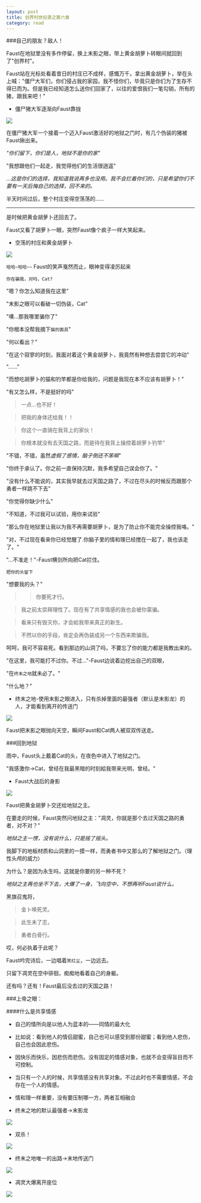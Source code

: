 ```yaml
---
layout: post
title: 创界村世纪录之第六章
category: read
---
```

###自己的朋友？敌人！

Faust在地狱里没有多作停留，换上末影之眼，带上黄金胡萝卜转眼间就回到了"创界村"。

Faust站在光标处看着昔日的村庄已不成样，感慨万千。拿出黄金胡萝卜，举在头上喊："僵尸大军们，你们侵占我的家园，我不怪你们，毕竟只是你们为了生存不得已而为。但是我已经知道怎么送你们回家了，以往的爱恨我们一笔勾销，所有的猪，跟我来吧！"

- 僵尸猪大军逐渐向Faust靠拢

<img class="cover" src="/images/2014/10/read/MC-CJC/read/MC-CJC/2014-10-03_133.jpg" />

在僵尸猪大军一个接着一个迈入Faust激活好的地狱之门时，有几个伪装的猪被Faust揪出来。

*"你们留下，你们是人，地狱不是你的家"*

"我想跟他们一起走，我觉得他们的生活很逍遥"

*...这是你们的选择，我知道我说再多也没用。我不会拦着你们的，只是希望你们不要有一天后悔自己的选择，回不来的。*

半天时间过后，整个村庄变得空荡荡的……

---

是时候把黄金胡萝卜还回去了。

Faust又看了胡萝卜一眼，突然Faust像个疯子一样大笑起来。

- 空荡的村庄和黄金胡萝卜

<img class="cover" src="/images/2014/10/read/MC-CJC/read/MC-CJC/2014-10-03_15-222.jpg" />

`哈哈~哈哈~~` Faust的笑声戛然而止，眼神变得凌厉起来

`你在骗我，对吗，Cat?`

"嗯？你怎么知道我在这里"

"末影之眼可以看破一切伪装，Cat"

"噢...那我哪里骗你了"

"你根本没帮我摘下`猫的面具`"

"何以看出？"

"在这个寂寥的时刻，我面对着这个黄金胡萝卜，我竟然有种想去尝尝它的冲动"

"......"

"而想吃胡萝卜的猫和钓竿都是你给我的，问题是我现在本不应该有胡萝卜！"

"有又怎么样，不是挺好的吗"

>一点...也不好！

>把我的身体还给我！！

>你这个一直骑在我背上的家伙！

>你根本就没有去天国之路，而是待在我背上操控着胡萝卜钓竿"


"不错，不错，虽然*虚假了感情，脑子倒还不笨嘛*"

"你终于承认了。你之前一直保持沉默，我多希望自己误会你了。"

"没有什么不能说的，其实我早就去过天国之路了，不过在尽头的时候反而跟那个勇者一样跳不下去"

"你觉得你缺少什么"

"不知道，不过我可以试验，用你来试验"

"那么你在地狱里让我以为我不再需要胡萝卜，是为了防止你不能完全操控我咯。"

"对，不过现在看来你已经觉醒了.你脑子里的情和理已经搅在一起了，我也该走了。"

"...不准走！"-Faust横剑所向把Cat拦住。

`把你的头留下`

"想要我的头？"


>>你要死才行。

>我之前太崇拜理性了。现在有了共享情感的我也会被你蒙骗。

>看来只有毁灭你，才会給我带来真正的新生。

>不然以你的手段，肯定会再伪装成另一个东西来欺骗我。


呵呵，我可不容易死。看到那边的山洞了吗，不要忘了你的能力都是我教出来的。

"在这里，我可能打不过你。不过..."-Faust边说着边挖出自己的双眼，

"在`终末之地`就未必了。"

"什么地？"

- 终末之地-使用末影之眼进入，只有杀掉里面的最强者（默认是末影龙）的人，才能看到离开的传送门

<img class="cover" src="/images/2014/10/read/MC-CJC/End-Place.jpg" />

Faust把末影之眼抛向天空，瞬间Faust和Cat两人被双双传送走。

###回到地狱

雨中，Faust头上戴着Cat的头，在夜色中进入了地狱之门。

"我感激你->Cat，曾经在我最黑暗的时刻給我带来光明，曾经。"

- Faust大战后的身影

<img class="cover" src="/images/2014/10/read/MC-CJC/2014-10-03_16.10.47.jpg" />

Faust把黄金胡萝卜交还给地狱之主。

在要走的时候，Faust突然问地狱之主："凋灵，你就是那个去过天国之路的勇者，对不对？"

*地狱之主一愣，没有说什么，只是摇了摇头。*

我脚下的地板材质和山洞里的一摸一样，而勇者书中又那么的了解地狱之门。（理性头颅的威力）

为什么？是因为永生吗，这就是你要的另一种不死？

*地狱之主再也坐不下去，大爆了一身，飞向空中，不想再听Faust说什么。*

>
黑旗召鬼将，

>金卜唤死灵。

>此生未了志，

>勇者白骨行。
>

哎，何必执着于此呢？

Faust吟完诗后，一边唱着`笑红尘`，一边远去。

只留下凋灵在空中徘徊，痴痴地看着自己的身躯。

还有吗？还有！Faust最后没去过的天国之路！

###上帝之眼：

####什么是共享情感

- 自己的情所向是以他人为蓝本的——同情的最大化
- 比如说：看到他人的情侣甜蜜，自己也可以感受到那份甜蜜；看到他人悲伤，自己也会因此悲伤。
- 因快乐而快乐，因悲伤而悲伤。没有固定的情感对象，也就不会变得盲目而不可控制。
- 当只有一个人的时候，共享情感没有共享对象。不过此时也不需要情感，不会存在一个人的情感。
- 情和理一样重要，没有要压制哪一方，两者互相融合

- 终末之地的默认最强者->末影龙

<img class="cover" src="/images/2014/10/read/MC-CJC/2014-10-03_16.01.18.jpg" />

- 双杀！

<img class="cover" src="/images/2014/10/read/MC-CJC/2014-10-03_16.07.57.jpg" />

- 终末之地唯一的出路->末地传送门

<img class="cover" src="/images/2014/10/read/MC-CJC/The_End.jpg" />

- 凋灵大爆离开座位

<img class="cover" src="/images/2014/10/read/MC-CJC/2014-10-03_12.42.23.jpg" />
